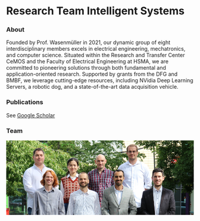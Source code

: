 # Research Team Intelligent Systems

### About
Founded by Prof. Wasenmüller in 2021, our dynamic group of eight interdisciplinary members excels in electrical engineering, mechatronics, and computer science. Situated within the Research and Transfer Center CeMOS and the Faculty of Electrical Engineering at HSMA, we are committed to pioneering solutions through both fundamental and application-oriented research. Supported by grants from the DFG and BMBF, we leverage cutting-edge resources, including NVidia Deep Learning Servers, a robotic dog, and a state-of-the-art data acquisition vehicle.

<!--
### Projects
* ...
-->

### Publications
See [Google Scholar](https://scholar.google.de/citations?user=GkHxKY8AAAAJ&hl=de)

### Team
![](images/IMG_2662_k_banner.JPG)

<!--

**Here are some ideas to get you started:**

🙋‍♀️ A short introduction - what is your organization all about?
🌈 Contribution guidelines - how can the community get involved?
👩‍💻 Useful resources - where can the community find your docs? Is there anything else the community should know?
🍿 Fun facts - what does your team eat for breakfast?
🧙 Remember, you can do mighty things with the power of [Markdown](https://docs.github.com/github/writing-on-github/getting-started-with-writing-and-formatting-on-github/basic-writing-and-formatting-syntax)
-->
